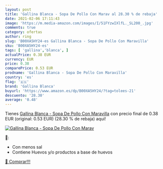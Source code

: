 ```yaml
---
layout: post
title: 'Gallina Blanca - Sopa De Pollo Con Marav al 28.30 % de rebaja'
date: 2021-02-06 17:11:43
image: 'https://m.media-amazon.com/images/I/51FYzwIXlfL._SL200_.jpg'
comments: true
category: ofertas
author: ring
slug: 'B00XA5HY24-es Gallina Blanca - Sopa De Pollo Con Maravilla'
sku: 'B00XA5HY24-es'
tags: [ 'gallina','blanca', ]
actualPrice: 0.38 EUR
currency: EUR
price: 0.38
comparePrice: 0.53 EUR
prodname: 'Gallina Blanca - Sopa De Pollo Con Maravilla'
country: 'es'
flag: '🇪🇸'
brand: 'Gallina Blanca'
buyurl: 'https://www.amazon.es/dp/B00XA5HY24/?tag=tolees-21'
descuento: '28.30'
average: '0.48'
---
```


Tienes [Gallina Blanca - Sopa De Pollo Con Maravilla](https://www.amazon.es/dp/B00XA5HY24/?tag=tolees-21) con precio final de  0.38 EUR (original: 0.53 EUR) (28.30 %  de rebaja) aqui!

[![Gallina Blanca - Sopa De Pollo Con Marav](https://m.media-amazon.com/images/I/51FYzwIXlfL._SL200_.jpg)](https://www.amazon.es/dp/B00XA5HY24/?tag=tolees-21)

🔎:

- Con menos sal
- Contiene Huevos y/o productos a base de huevos

[🛒 Comprar!!!](https://www.amazon.es/dp/B00XA5HY24/?tag=tolees-21)
